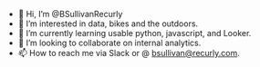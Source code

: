 - 👋 Hi, I’m @BSullivanRecurly
- 👀 I’m interested in data, bikes and the outdoors.
- 🌱 I’m currently learning usable python, javascript, and Looker.
- 💞️ I’m looking to collaborate on internal analytics.
- 📫 How to reach me via Slack or @ bsullivan@recurly.com.

<!---
BSullivanRecurly/BSullivanRecurly is a ✨ special ✨ repository because its `README.md` (this file) appears on your GitHub profile.
You can click the Preview link to take a look at your changes.
--->
